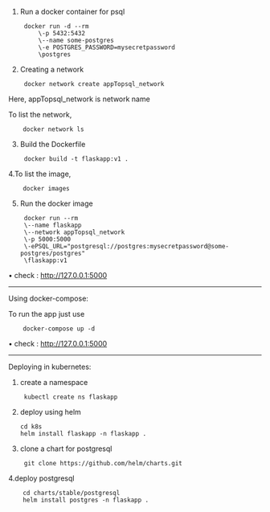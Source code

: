 1. Run a docker container for psql

        docker run -d --rm 
            \-p 5432:5432 
            \--name some-postgres 
            \-e POSTGRES_PASSWORD=mysecretpassword 
            \postgres
            
2. Creating a network

        docker network create appTopsql_network
 
Here, appTopsql_network is network name

To list the network,
    
        docker network ls
      
3. Build the Dockerfile

        docker build -t flaskapp:v1 .
  
4.To list the image,
  
        docker images 
5. Run the docker image
        
        docker run --rm 
        \--name flaskapp 
        \--network appTopsql_network 
        \-p 5000:5000 
        \-ePSQL_URL="postgresql://postgres:mysecretpassword@some-postgres/postgres"
        \flaskapp:v1
        
        
 • check : http://127.0.0.1:5000
 
--------------------------------------------------------------------------------------------------------------------------------------------------------
Using docker-compose:

To run the app just use

        docker-compose up -d
        
• check : http://127.0.0.1:5000

-------------------------------------------------------------------------------------------------------------------------------------------------------

Deploying in kubernetes:

1. create a namespace

        kubectl create ns flaskapp
        
2. deploy using helm
 
       cd k8s
       helm install flaskapp -n flaskapp .
       
3. clone a chart for postgresql

        git clone https://github.com/helm/charts.git
        
4.deploy postgresql

        cd charts/stable/postgresql
        helm install postgres -n flaskapp .
        
